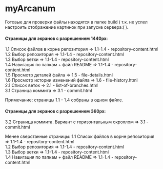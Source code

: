 # myArcanum

Готовые для проверки файлы находятся в папке build ( т.к. не успел настроить отображение картинок при запуске сервера:( ).

#### Страницы для экранов с разрешением 1440px: 

  1.1 Список файлов в корне репозитория => 1.1-1.4 - repository-content.html  
  1.2 Выбор репозитория => 1.1-1.4 - repository-content.html   
  1.3 Выбор ветки => 1.1-1.4 - repository-content.html   
  1.4 Навигация по папкам + файл README => 1.1-1.4 - repository-content.html  
  1.5 Просмотр деталей файла => 1.5 - file-details.html  
  1.6 Просмотр истории изменений файла => 1.6 - file-history.html  
  2.1 Список веток => 2.1 - list-of-branches.html   
  3.1 Страница коммита => 3.1 - commit.html  
  
Примечание: страницы 1.1 - 1.4 собраны в одном файле.

#### Страницы для экранов с разрешением 360px: 
  3.2 Страница коммита. Вариант с горизонтальным скроллом => 3.1 - commit.html  
  
  Менее сверстанные страницы:
  1.1 Список файлов в корне репозитория => 1.1-1.4 - repository-content.html  
  1.2 Выбор репозитория => 1.1-1.4 - repository-content.html   
  1.3 Выбор ветки => 1.1-1.4 - repository-content.html   
  1.4 Навигация по папкам + файл README => 1.1-1.4 - repository-content.html  

